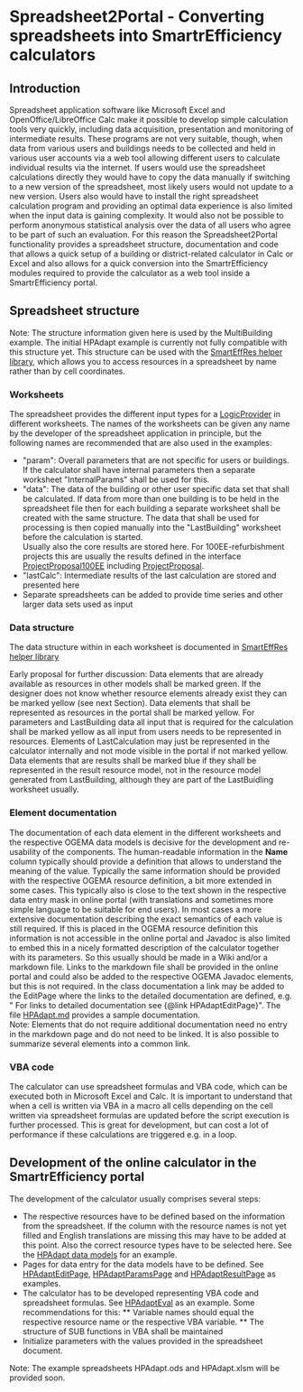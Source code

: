 # Spreadsheet2Portal - Converting spreadsheets into SmartrEfficiency calculators

## Introduction
Spreadsheet application software like Microsoft Excel and OpenOffice/LibreOffice Calc make it possible to develop simple calculation tools very quickly, including data acquisition, presentation and monitoring of intermediate results. These programs are not very suitable, though, when data from various users and buildings needs to be collected and held in various user accounts via a web tool allowing different users to calculate individual results via the internet. If users would use the spreadsheet calculations directly they would have to copy the data manually if switching to a new version of the spreadsheet, most likely users would not update to a new version. Users also would have to install the right spreadsheet calculation program and providing an optimal data experience is also limited when the input data is gaining complexity. It would also not be possible to perform anonymous statistical analysis over the data of all users who agree to be part of such an evaluation. For this reason the Spreadsheet2Portal functionality provides a spreadsheet structure, documentation and code that allows a quick setup of a building or district-related calculator in Calc or Excel and also allows for a quick conversion into the SmartrEfficiency modules required to provide the calculator as a web tool inside a SmartrEfficiency portal.

## Spreadsheet structure
Note: The structure information given here is used by the MultiBuilding example. The initial HPAdapt example is currently not fully compatible with this structure yet. This structure can be used with the [SmartEffRes helper library](https://gitlab.com/jakobbbb/hpadapt-draftcalc/blob/master/lib/README.md), which allows you to access resources in a spreadsheet by name rather than by cell coordinates.

### Worksheets
The spreadsheet provides the different input types for a [LogicProvider](https://github.com/smartrplace/smartr-efficiency/blob/master/smartr-efficiency-util/src/main/java/org/smartrplace/smarteff/util/LogicProviderBase.java) in different worksheets. The names of the worksheets can be given any name by the developer of the spreadsheet application in principle, but the following names are recommended that are also used in the examples:
* "param": Overall parameters that are not specific for users or buildings. If the calculator shall have internal parameters then a separate worksheet "InternalParams" shall be used for this.
* "data": The data of the building or other user specific data set that shall be calculated. If data from more than one building is to be held in the spreadsheet file then for each building a separate worksheet shall be created with the same structure. The data that shall be used for processing is then copied manually into the "LastBuilding" worksheet before the calculation is started.<br>
Usually also the core results are stored here. For 100EE-refurbishment projects this are usually the results defined in the interface [ProjectProposal100EE](https://github.com/smartrplace/smartr-efficiency/blob/master/smartr-domain-extension-api/src/main/java/org/smartrplace/extensionservice/proposal/ProjectProposal100EE.java) including [ProjectProposal](https://github.com/smartrplace/smartr-efficiency/blob/master/smartr-domain-extension-api/src/main/java/org/smartrplace/extensionservice/proposal/ProjectProposal.java).
* "lastCalc": Intermediate results of the last calculation are stored and presented here
* Separate spreadsheets can be added to provide time series and other larger data sets used as input

### Data structure
The data structure within in each worksheet is documented in [SmartEffRes helper library](https://gitlab.com/jakobbbb/hpadapt-draftcalc/blob/master/lib/README.md#table-format)

Early proposal for further discussion: Data elements that are already available as resources in other models shall be marked green. If the designer does not
know whether resource elements already exist they can be marked yellow (see next Section). Data elements that shall be represented as resources in the portal shall be marked yellow. For parameters and LastBuilding data all input that is required for the calculation shall be marked yellow as all input from users needs
to be represented in resources. Elements of LastCalculation may just be represented in the calculator internally and not mode visible in the portal if not marked yellow. Data elements that are results shall be marked blue if they shall be represented in the result resource model, not in the resource model generated from LastBuilding, although they are part of the LastBuidling worksheet usually.<br>

### Element documentation
The documentation of each data element in the different worksheets and the respective OGEMA data models is decisive for the development and re-usability of the components. The human-readable information in the **Name** column typically should provide a definition that allows to understand the meaning of the value. Typically the same information should be provided with the respective OGEMA resource definition, a bit more extended in some cases. This typically also is close to the text shown in the respective data entry mask in online portal (with translations and sometimes more simple language to be suitable for end users). In most cases a more extensive documentation describing the exact semantics of each value is still required. If this is placed in the OGEMA resource definition this information is not accessible in the online portal and Javadoc is also limited to embed this in a nicely formatted description of the calculator together with its parameters. So this usually should be made in a Wiki and/or a markdown file. Links to the markdown file shall be provided in the online portal and could also be added to the respective OGEMA Javadoc elements, but this is not required. In the class documentation a link may be added to the EditPage where the links to the detailed documentation are defined, e.g. " For links to detailed documentation see {@link HPAdaptEditPage}". The file [HPAdapt.md](https://github.com/smartrplace/smartr-efficiency/blob/master/HPAdapt.md) provides a sample documentation.<br>
Note: Elements that do not require additional documentation need no entry in the markdown page and do not need to be linked. It is also possible to summarize several elements into a common link.

### VBA code
The calculator can use spreadsheet formulas and VBA code, which can be executed both in Microsoft Excel and Calc. It is important to understand that when a cell is written via VBA in a macro all cells depending on the cell written via spreadsheet formulas are updated before the script execution is further processed. This is great for development, but can cost a lot of performance if these calculations are triggered e.g. in a loop.

## Development of the online calculator in the SmartrEfficiency portal
The development of the calculator usually comprises several steps:
* The respective resources have to be defined based on the information from the spreadsheet. If the column with the resource names is not yet filled and English translations are missing this may have to be added at this point. Also the correct resource types have to be selected here. See the [HPAdapt data models](https://github.com/smartrplace/smartr-efficiency/tree/master/smartr-heating-server/src/main/java/extensionmodel/smarteff/hpadapt) for an example.
* Pages for data entry for the data models have to be defined. See [HPAdaptEditPage](https://github.com/smartrplace/smartr-efficiency/blob/master/smartr-heating-server/src/main/java/org/sp/calculator/hpadapt/HPAdaptEditPage.java), [HPAdaptParamsPage](https://github.com/smartrplace/smartr-efficiency/blob/master/smartr-heating-server/src/main/java/org/sp/calculator/hpadapt/HPAdaptParamsPage.java) and [HPAdaptResultPage](https://github.com/smartrplace/smartr-efficiency/blob/master/smartr-heating-server/src/main/java/org/sp/calculator/hpadapt/HPAdaptResultPage.java) as examples.
* The calculator has to be developed representing VBA code and spreadsheet formulas. See [HPAdaptEval](https://github.com/smartrplace/smartr-efficiency/blob/master/smartr-heating-server/src/main/java/org/sp/calculator/hpadapt/HPAdaptEval.java) as an example. Some recommendations for this:
** Variable names should equal the respective resource name or the respective VBA variable.
** The structure of SUB functions in VBA shall be maintained
* Initialize parameters with the values provided in the spreadsheet document.

Note: The example spreadsheets HPAdapt.ods and HPAdapt.xlsm will be provided soon.